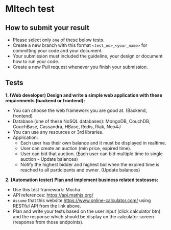 # Mltech test
## How to submit your result
- Please select only `one` of these below tests.
- Create a new branch with this format `<test_no>_<your_name>` for committing your code and your document.
- Your submission must included the guideline, your design or document how to run your code.
- Create a new Pull request whenever you finish your submission.
## Tests
**1. (Web developer) Design and write a simple web application with these requirements (backend or frontend):**
- You can choose the web framework you are good at. (Backend, frontend)
- Database (one of these NoSQL databases): MongoDB, CouchDB, CouchBase, Cassandra, HBase, Redis, Riak, Neo4J
- You can use any resources or 3rd libraries.
- Application:
    - Each user has their own balance and it must be displayed in realtime.
    - User can create an auction (min price, expired time).
    - User can bid that auction. (Each user can bid multiple time to single auction - Update balances)
    - Notify the highest bidder and highest bid when the expired time is reached to all participants and owner. (Update balances)

**2. (Automation tester) Plan and implement business related testcases:**
- Use this test framework: Mocha 
- API references: https://api.mathjs.org/
- `Assume` that this website https://www.online-calculator.com/ using RESTful API from the link above.
- Plan and write your tests based on the user input (click calculator btn) and the response which should be display on the calculator screen (response from those endpoints).
